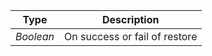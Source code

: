 |   Type    |          Description          |
| :-------: | :---------------------------: |
| *Boolean* | On success or fail of restore |
